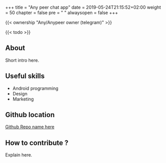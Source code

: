 +++
title = "Any peer chat app"
date = 2019-05-24T21:15:52+02:00
weight = 50
chapter = false
pre = "<i class='fa ela-page'></i> "
alwaysopen = false
+++

{{< ownership "Any/Anypeer owner (telegram)" >}}

{{< todo >}}

## About

Short intro here.

## Useful skills

* Android programming
* Design
* Marketing

## Github location

[Github Repo name here](https://www.github.com/yourrepourl)

## How to contribute ?

Explain here.
